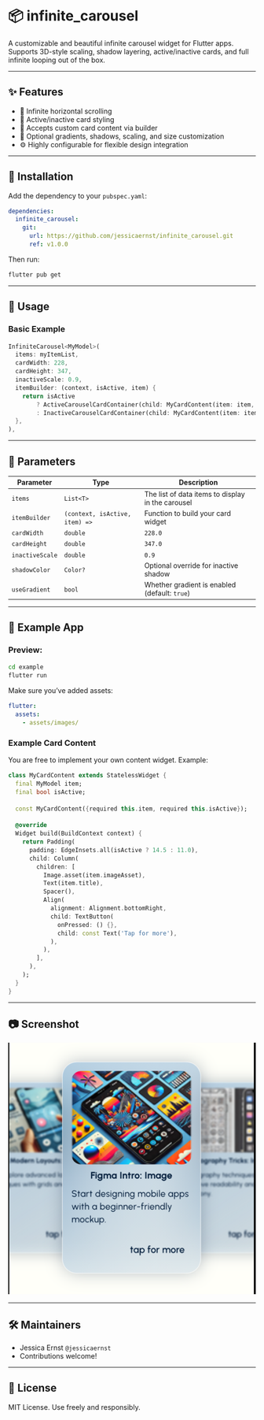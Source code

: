 # 📦 infinite_carousel

A customizable and beautiful infinite carousel widget for Flutter apps. Supports 3D-style scaling, shadow layering, active/inactive cards, and full infinite looping out of the box.

---

## ✨ Features

- 🔁 Infinite horizontal scrolling
- 🔳 Active/inactive card styling
- 🧩 Accepts custom card content via builder
- 🎨 Optional gradients, shadows, scaling, and size customization
- ⚙️ Highly configurable for flexible design integration

---

## 🚀 Installation

Add the dependency to your `pubspec.yaml`:

```yaml
dependencies:
  infinite_carousel:
    git:
      url: https://github.com/jessicaernst/infinite_carousel.git
      ref: v1.0.0
```

Then run:

```bash
flutter pub get
```

---

## 🔧 Usage

### Basic Example

```dart
InfiniteCarousel<MyModel>(
  items: myItemList,
  cardWidth: 228,
  cardHeight: 347,
  inactiveScale: 0.9,
  itemBuilder: (context, isActive, item) {
    return isActive
        ? ActiveCarouselCardContainer(child: MyCardContent(item: item, isActive: true))
        : InactiveCarouselCardContainer(child: MyCardContent(item: item, isActive: false));
  },
),
```

---

## 🧩 Parameters

| Parameter        | Type                           | Description                                             |
|------------------|--------------------------------|---------------------------------------------------------|
| `items`          | `List<T>`                      | The list of data items to display in the carousel       |
| `itemBuilder`    | `(context, isActive, item) =>` | Function to build your card widget                      |
| `cardWidth`      | `double`                       | `228.0` | Width of each carousel card                   |
| `cardHeight`     | `double`                       | `347.0` | Height of each carousel card                  |
| `inactiveScale`  | `double`                       | `0.9`   | Scale factor for inactive cards               |
| `shadowColor`    | `Color?`                       | Optional override for inactive shadow                   |
| `useGradient`    | `bool`                         | Whether gradient is enabled (default: `true`)           |

---

## 🧪 Example App

### Preview:

```bash
cd example
flutter run
```

Make sure you’ve added assets:

```yaml
flutter:
  assets:
    - assets/images/
```

### Example Card Content

You are free to implement your own content widget. Example:

```dart
class MyCardContent extends StatelessWidget {
  final MyModel item;
  final bool isActive;

  const MyCardContent({required this.item, required this.isActive});

  @override
  Widget build(BuildContext context) {
    return Padding(
      padding: EdgeInsets.all(isActive ? 14.5 : 11.0),
      child: Column(
        children: [
          Image.asset(item.imageAsset),
          Text(item.title),
          Spacer(),
          Align(
            alignment: Alignment.bottomRight,
            child: TextButton(
              onPressed: () {},
              child: const Text('Tap for more'),
            ),
          ),
        ],
      ),
    );
  }
}
```

---

## 📷 Screenshot

![Carousel Preview](assets/screenshot.png)

---

## 🛠 Maintainers

- Jessica Ernst `@jessicaernst`
- Contributions welcome!

---

## 🪪 License

MIT License. Use freely and responsibly.
